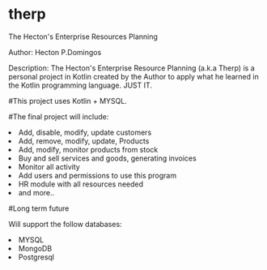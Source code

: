 # therp
The Hecton's Enterprise Resources Planning


Author: Hecton P.Domingos

Description: The Hecton's Enterprise Resource Planning (a.k.a Therp) is a personal project in Kotlin
created by the Author to apply what he learned in the Kotlin programming language. JUST IT.

#This project uses Kotlin + MYSQL.

#The final project will include:

<li>Add, disable, modify, update customers </li>
<li>Add, remove, modify, update, Products </li>
<li>Add, modify, monitor products from stock  </li>
<li>Buy and sell services and goods, generating invoices</li>
<li>Monitor all activity </li>
<li>Add users and permissions to use this program </li>
<li>HR module with all resources needed</li>
<li>and more.. </li>


#Long term future

Will support the follow databases:

<li>MYSQL</li>
<li>MongoDB</li>
<li>Postgresql</li>






